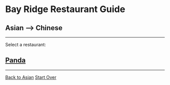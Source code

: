 # Bay Ridge Restaurant Guide
## Asian --> Chinese
---
Select a restaurant:
## [Panda](https://www.pandabrooklyn.com/)
---
[Back to Asian](../../br-restaurant-guide/home)
[Start Over](../home.md)